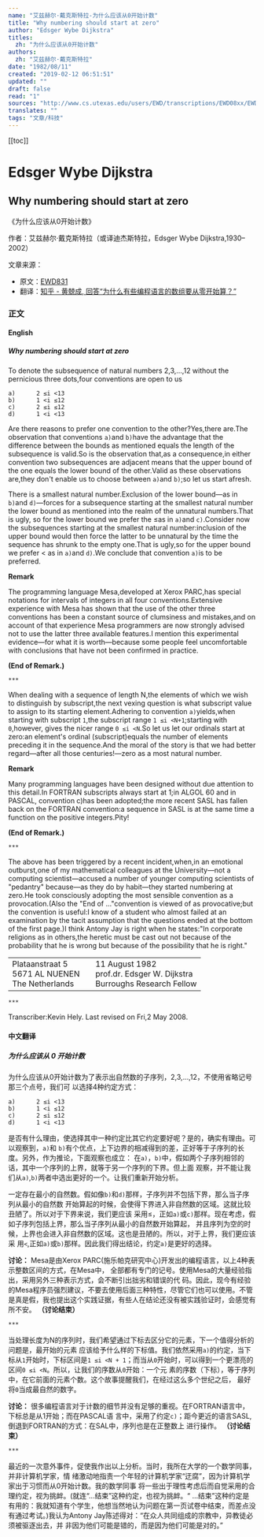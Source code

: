```yaml
---
name: "艾兹赫尔·戴克斯特拉-为什么应该从0开始计数"
title: "Why numbering should start at zero"
author: "Edsger Wybe Dijkstra"
titles:
  zh: "为什么应该从0开始计数"
authors:
  zh: "艾兹赫尔·戴克斯特拉"
date: "1982/08/11"
created: "2019-02-12 06:51:51"
updated: ""
draft: false
read: "1"
sources: "http://www.cs.utexas.edu/users/EWD/transcriptions/EWD08xx/EWD831.html"
translates: ""
tags: "文章/科技"
---
```


[[toc]]

# Edsger Wybe Dijkstra

## Why numbering should start at zero

《为什么应该从0开始计数》

作者：艾兹赫尔·戴克斯特拉（或译迪杰斯特拉，Edsger Wybe Dijkstra,1930–2002）

文章来源：

- 原文：[EWD831](http://www.cs.utexas.edu/users/EWD/transcriptions/EWD08xx/EWD831.html)
- 翻译：[知乎 - 黄兢成, 回答“为什么有些编程语言的数组要从零开始算？”](https://www.zhihu.com/question/24289367/answer/30932357)

### 正文

<!-- tabs:start -->

#### **English**

##### Why numbering should start at zero

To denote the subsequence of natural numbers 2,3,...,12 without the pernicious
three dots,four conventions are open to us

```
a)		2 ≤i <13
b)		1 <i ≤12
c)		2 ≤i ≤12
d)		1 <i <13
```

Are there reasons to prefer one convention to the other?Yes,there are.The
observation that conventions `a)`and `b)`have the advantage that the
difference between the bounds as mentioned equals the length of the
subsequence is valid.So is the observation that,as a consequence,in either
convention two subsequences are adjacent means that the upper bound of the one
equals the lower bound of the other.Valid as these observations are,they don't
enable us to choose between `a)`and `b)`;so let us start afresh.

There is a smallest natural number.Exclusion of the lower bound—as in `b)`and
`d)`—forces for a subsequence starting at the smallest natural number the
lower bound as mentioned into the realm of the unnatural numbers.That is ugly,
so for the lower bound we prefer the ≤as in `a)`and `c)`.Consider now the
subsequences starting at the smallest natural number:inclusion of the upper
bound would then force the latter to be unnatural by the time the sequence has
shrunk to the empty one.That is ugly,so for the upper bound we prefer < as in
`a)`and `d)`.We conclude that convention `a)`is to be preferred.

**Remark**

The programming language Mesa,developed at Xerox PARC,has special notations
for intervals of integers in all four conventions.Extensive experience with
Mesa has shown that the use of the other three conventions has been a constant
source of clumsiness and mistakes,and on account of that experience Mesa
programmers are now strongly advised not to use the latter three available
features.I mention this experimental evidence—for what it is worth—because
some people feel uncomfortable with conclusions that have not been confirmed
in practice.

**(End of Remark.)**

`***`

When dealing with a sequence of length N,the elements of which we wish to
distinguish by subscript,the next vexing question is what subscript value to
assign to its starting element.Adhering to convention `a)`yields,when starting
with subscript `1`,the subscript range `1 ≤i <N+1`;starting with `0`,however,
gives the nicer range `0 ≤i <N`.So let us let our ordinals start at zero:an
element's ordinal (subscript)equals the number of elements preceding it in the
sequence.And the moral of the story is that we had better regard—after all
those centuries!—zero as a most natural number.

**Remark**

Many programming languages have been designed without due attention to this
detail.In FORTRAN subscripts always start at 1;in ALGOL 60 and in PASCAL,
convention c)has been adopted;the more recent SASL has fallen back on the
FORTRAN convention:a sequence in SASL is at the same time a function on the
positive integers.Pity!

**(End of Remark.)**

`***`

The above has been triggered by a recent incident,when,in an emotional
outburst,one of my mathematical colleagues at the University—not a computing
scientist—accused a number of younger computing scientists of "pedantry"
because—as they do by habit—they started numbering at zero.He took
consciously adopting the most sensible convention as a provocation.(Also the
"End of ..."convention is viewed of as provocative;but the convention is
useful:I know of a student who almost failed at an examination by the tacit
assumption that the questions ended at the bottom of the first page.)I think
Antony Jay is right when he states:"In corporate religions as in others,the
heretic must be cast out not because of the probability that he is wrong but
because of the possibility that he is right."

|                                                      |     |                                                                            |
| ---------------------------------------------------- | --- | -------------------------------------------------------------------------- |
| Plataanstraat 5<br>5671 AL NUENEN<br>The Netherlands |     | 11 August 1982<br>prof.dr. Edsger W. Dijkstra<br>Burroughs Research Fellow |

`***`

Transcriber:Kevin Hely.
Last revised on Fri,2 May 2008.

#### **中文翻译**

##### 为什么应该从 0 开始计数

为什么应该从0开始计数为了表示出自然数的子序列，2,3,...,12，不使用省略记号那三个点号，我们可
以选择4种约定方式：

```
a)		2 ≤i <13
b)		1 <i ≤12
c)		2 ≤i ≤12
d)		1 <i <13
```

是否有什么理由，使选择其中一种约定比其它约定要好呢？是的，确实有理由。可以观察到，`a)`和
`b)`有个优点，上下边界的相减得到的差，正好等于子序列的长度。另外，作为推论，下面观察也成立：
在`a)`，`b)`中，假如两个子序列相邻的话，其中一个序列的上界，就等于另一个序列的下界。但上面
观察，并不能让我们从`a)`,`b)`两者中选出更好的一个。让我们重新开始分析。

一定存在最小的自然数。假如像`b)`和`d)`那样，子序列并不包括下界，那么当子序列从最小的自然数
开始算起的时候，会使得下界进入非自然数的区域。这就比较丑陋了。所以对于下界来说，我们更应该
采用≤，正如`a)`或`c)`那样。现在考虑，假如子序列包括上界，那么当子序列从最小的自然数开始算起，
并且序列为空的时候，上界也会进入非自然数的区域。这也是丑陋的。所以，对于上界，我们更应该采
用`<`,正如`a)`或`b)`那样。因此我们得出结论，约定`a)`是更好的选择。

**讨论：**
Mesa是由Xerox PARC(施乐帕克研究中心)开发出的编程语言，以上4种表示整数区间的方式，在Mesa中，
全部都有专门的记号。使用Mesa的大量经验指出，采用另外三种表示方式，会不断引出拙劣和错误的代
码。因此，现今有经验的Mesa程序员强烈建议，不要去使用后面三种特性，尽管它们也可以使用。不管
是真是假，我也提出这个实践证据，有些人在结论还没有被实践验证时，会感觉有所不安。
**（讨论结束）**

`***`

当处理长度为N的序列时，我们希望通过下标去区分它的元素，下一个值得分析的问题是，最开始的元素
应该给予什么样的下标值。我们依然采用`a)`的约定，当下标从`1`开始时，下标区间是`1 ≤i <N +
1`；而当从`0`开始时，可以得到一个更漂亮的区间`0 ≤i <N`。所以，让我们的序数从`0`开始：一个元
素的序数（下标），等于序列中，在它前面的元素个数。这个故事提醒我们，在经过这么多个世纪之后，
最好将`0`当成最自然的数字。

**讨论：**
很多编程语言对于计数的细节并没有足够的重视。在FORTRAN语言中，下标总是从1开始；而在PASCAL语
言中，采用了约定`c)`；距今更近的语言SASL,倒退到FORTRAN的方式：在SAL中，序列也是在正整数上
进行操作。
**（讨论结束）**

`***`

最近的一次意外事件，促使我作出以上分析。当时，我所在大学的一个数学同事，并非计算机学家，情
绪激动地指责一个年轻的计算机学家“迂腐”，因为计算机学家出于习惯而从0开始计数。我的数学同事
将一些出于理性考虑后而自觉采用的合理约定，视为挑衅。(就连“...结束”这种约定，也视为挑衅。“
...结束”这种约定是有用的：我就知道有个学生，他想当然地认为问题在第一页试卷中结束，而差点没
有通过考试。)我认为Antony Jay陈述得对：“在众人共同组成的宗教中，异教徒必须被驱逐出去，并
非因为他们可能是错的，而是因为他们可能是对的。”

<!-- tabs:end -->
